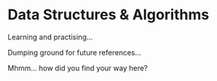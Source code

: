 # Data Structures & Algorithms

Learning and practising...

Dumping ground for future references...

Mhmm... how did you find your way here?
